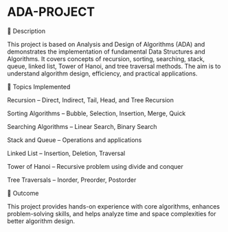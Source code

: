 # ADA-PROJECT

📌 Description

This project is based on Analysis and Design of Algorithms (ADA) and demonstrates the implementation of fundamental Data Structures and Algorithms. It covers concepts of recursion, sorting, searching, stack, queue, linked list, Tower of Hanoi, and tree traversal methods. The aim is to understand algorithm design, efficiency, and practical applications.

🔑 Topics Implemented

Recursion – Direct, Indirect, Tail, Head, and Tree Recursion

Sorting Algorithms – Bubble, Selection, Insertion, Merge, Quick

Searching Algorithms – Linear Search, Binary Search

Stack and Queue – Operations and applications

Linked List – Insertion, Deletion, Traversal

Tower of Hanoi – Recursive problem using divide and conquer

Tree Traversals – Inorder, Preorder, Postorder

🎯 Outcome

This project provides hands-on experience with core algorithms, enhances problem-solving skills, and helps analyze time and space complexities for better algorithm design.
